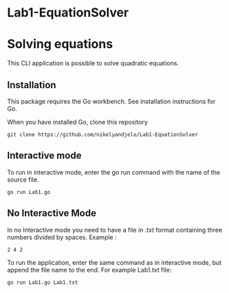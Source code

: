 # Lab1-EquationSolver
# Solving equations
This CLI application is possible to solve quadratic equations.
## Installation

This package requires the Go workbench. See installation instructions for Go.

When you have installed Go, clone this repository

```git clone https://github.com/nikelyandjelo/Lab1-EquationSolver```
## Interactive mode
To run in interactive mode, enter the go run command with the name of the source file.
```
go run Lab1.go
```
## No Interactive Mode
In no Interactive mode you need to have a file in .txt format containing three numbers divided by spaces. 
Example :
```
2 4 2 
```
To run the application, enter the same command as in interactive mode, but append the file name to the end.
For example Lab1.txt file:
```
go run Lab1.go Lab1.txt
```